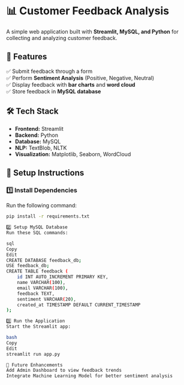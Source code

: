 # 📊 Customer Feedback Analysis

A simple web application built with **Streamlit, MySQL, and Python** for collecting and analyzing customer feedback.

## 🌟 Features
✅ Submit feedback through a form  
✅ Perform **Sentiment Analysis** (Positive, Negative, Neutral)  
✅ Display feedback with **bar charts** and **word cloud**  
✅ Store feedback in **MySQL database**  

## 🛠️ Tech Stack
- **Frontend:** Streamlit  
- **Backend:** Python  
- **Database:** MySQL  
- **NLP:** TextBlob, NLTK  
- **Visualization:** Matplotlib, Seaborn, WordCloud  

## 🚀 Setup Instructions

### 1️⃣ Install Dependencies
Run the following command:
```bash
pip install -r requirements.txt

2️⃣ Setup MySQL Database
Run these SQL commands:

sql
Copy
Edit
CREATE DATABASE feedback_db;
USE feedback_db;
CREATE TABLE feedback (
    id INT AUTO_INCREMENT PRIMARY KEY,
    name VARCHAR(100),
    email VARCHAR(100),
    feedback TEXT,
    sentiment VARCHAR(20),
    created_at TIMESTAMP DEFAULT CURRENT_TIMESTAMP
);

3️⃣ Run the Application
Start the Streamlit app:

bash
Copy
Edit
streamlit run app.py

📌 Future Enhancements
Add Admin Dashboard to view feedback trends
Integrate Machine Learning Model for better sentiment analysis
